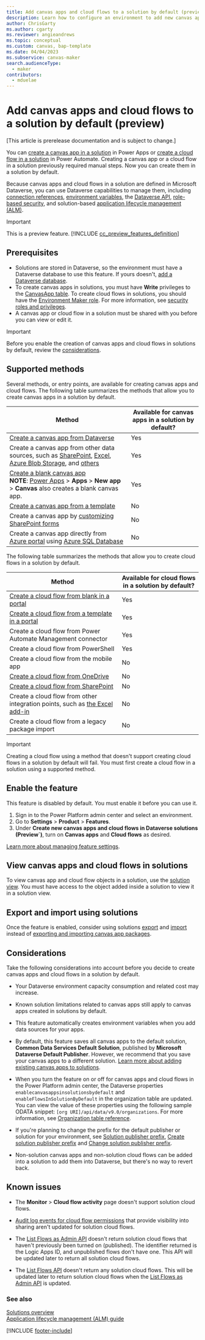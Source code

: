 ```yaml
---
title: Add canvas apps and cloud flows to a solution by default (preview)
description: Learn how to configure an environment to add new canvas apps and cloud flows to a solution by default.
author: ChrisGarty
ms.author: cgarty
ms.reviewer: angieandrews
ms.topic: conceptual
ms.custom: canvas, bap-template
ms.date: 04/04/2023
ms.subservice: canvas-maker
search.audienceType: 
  - maker
contributors:
  - mduelae
---
```


# Add canvas apps and cloud flows to a solution by default (preview)

[This article is prerelease documentation and is subject to change.]

You can [create a canvas app in a solution](add-app-solution.md) in Power Apps or [create a cloud flow in a solution](/power-automate/create-flow-solution) in Power Automate. Creating a canvas app or a cloud flow in a solution previously required manual steps. Now you can create them in a solution by default.

Because canvas apps and cloud flows in a solution are defined in Microsoft Dataverse, you can use Dataverse capabilities to manage them, including [connection references](/power-apps/maker/data-platform/create-connection-reference), [environment variables](/power-apps/maker/data-platform/environmentvariables), the [Dataverse API](/power-apps/developer/data-platform/webapi/overview), [role-based security](/power-platform/admin/database-security#environments-with-a-dataverse-database), and solution-based [application lifecycle management (ALM)](/power-platform/alm).

> [!IMPORTANT]
> This is a preview feature. [!INCLUDE [cc_preview_features_definition](../../includes/cc-preview-features-definition.md)]

## Prerequisites

- Solutions are stored in Dataverse, so the environment must have a Dataverse database to use this feature. If yours doesn't, [add a Dataverse database](/power-platform/admin/create-database).
- To create canvas apps in solutions, you must have **Write** privileges to the [CanvasApp table](../../developer/data-platform/reference/entities/canvasapp.md). To create cloud flows in solutions, you should have the [Environment Maker role](/power-platform/admin/database-security#predefined-security-roles). For more information, see [security roles and privileges](/power-platform/admin/security-roles-privileges).
- A canvas app or cloud flow in a solution must be shared with you before you can view or edit it.

> [!IMPORTANT]
> Before you enable the creation of canvas apps and cloud flows in solutions by default, review the [considerations](#considerations).

## Supported methods

Several methods, or entry points, are available for creating canvas apps and cloud flows. The following table summarizes the methods that allow you to create canvas apps in a solution by default.

| Method | Available for canvas apps in a solution by default? |
| --- | --- |
| [Create a canvas app from Dataverse](data-platform-create-app.md) | Yes |
| Create a canvas app from other data sources, such as [SharePoint](app-from-sharepoint.md), [Excel](get-started-create-from-data.md), [Azure Blob Storage](connections/connection-azure-blob-storage.md), and [others](connections-list.md#popular-connectors) | Yes |
| [Create a blank canvas app](create-blank-app.md)</br> **NOTE**: [Power Apps](https://make.powerapps.com) > **Apps** > **New app** > **Canvas** also creates a blank canvas app. | Yes |
| [Create a canvas app from a template](get-started-test-drive.md) | No |
| Create a canvas app by [customizing SharePoint forms](customize-list-form.md) | No |
| Create a canvas app directly from [Azure portal](https://portal.azure.com) using [Azure SQL Database](app-from-azure-sql-database.md) | No |

The following table summarizes the methods that allow you to create cloud flows in a solution by default.

| Method | Available for cloud flows in a solution by default? |
| --- | --- |
| [Create a cloud flow from blank in a portal](/power-automate/get-started-logic-flow) | Yes |
| [Create a cloud flow from a template in a portal](/power-automate/get-started-logic-template) | Yes |
| Create a cloud flow from Power Automate Management connector | Yes |
| Create a cloud flow from PowerShell | Yes |
| Create a cloud flow from the mobile app | No |
| [Create a cloud flow from OneDrive](/power-automate/onedrive-business-launch-panel) | No |
| [Create a cloud flow from SharePoint](https://support.microsoft.com/office/create-a-flow-for-a-list-or-library-a9c3e03b-0654-46af-a254-20252e580d01) | No |
| Create a cloud flow from other integration points, such as [the Excel add-in](/business-applications-release-notes/april18/microsoft-flow/build-run-flows-excel) | No |
| Create a cloud flow from a legacy package import | No |

> [!IMPORTANT]
> Creating a cloud flow using a method that doesn't support creating cloud flows in a solution by default will fail. You must first create a cloud flow in a solution using a supported method.
<!-- EDITOR'S NOTE: This wording is my attempt to make sense of the original statement. If my revision completely lost the intended meaning, please reword the original to be clearer. Thanks! -->

## Enable the feature

This feature is disabled by default. You must enable it before you can use it.

1. Sign in to the Power Platform admin center and select an environment.
1. Go to **Settings** > **Product** > **Features**.
1. Under **Create new canvas apps and cloud flows in Dataverse solutions (Preview`)**, turn on **Canvas apps** and **Cloud flows** as desired.

[Learn more about managing feature settings](/power-platform/admin/settings-features).

## View canvas apps and cloud flows in solutions

To view canvas app and cloud flow objects in a solution, use the [solution view](../data-platform/solutions-area.md). You must have access to the object added inside a solution to view it in a solution view.

## Export and import using solutions

Once the feature is enabled, consider using solutions [export](../data-platform/export-solutions.md) and [import](../data-platform/import-update-export-solutions.md) instead of [exporting and importing canvas app packages](export-import-app.md).

## Considerations

Take the following considerations into account before you decide to create canvas apps and cloud flows in a solution by default.

- Your Dataverse environment capacity consumption and related cost may increase.

- Known solution limitations related to canvas apps still apply to canvas apps created in solutions by default.

- This feature automatically creates environment variables when you add data sources for your apps.

- By default, this feature saves all canvas apps to the default solution, **Common Data Services Default Solution**, published by **Microsoft Dataverse Default Publisher**. However, we recommend that you save your canvas apps to a different solution. [Learn more about adding existing canvas apps to solutions](add-app-solution.md#add-an-existing-canvas-app-to-a-solution).

- When you turn the feature on or off for canvas apps and cloud flows in the Power Platform admin center, the Dataverse properties `enablecanvasappsinsolutionsbydefault` and `enableFlowsInSolutionByDefault` in the organization table are updated. You can view the value of these properties using the following sample ODATA snippet: `[org URI]/api/data/v9.0/organizations`. For more information, see [Organization table reference](/power-apps/developer/data-platform/reference/entities/organization).

- If you're planning to change the prefix for the default publisher or solution for your environment, see [Solution publisher prefix](/power-platform/alm/solution-concepts-alm#solution-publisher-prefix), [Create solution publisher prefix](../data-platform/create-solution.md#create-a-solution-publisher) and [Change solution publisher prefix](../data-platform/create-solution.md#change-a-solution-publisher).

- Non-solution canvas apps and non-solution cloud flows can be added into a solution to add them into Dataverse, but there's no way to revert back.

## Known issues

- The **Monitor** > **Cloud flow activity** page doesn't support solution cloud flows.

- [Audit log events for cloud flow permissions](/power-platform/admin/logging-power-automate#see-audited-events) that provide visibility into sharing aren't updated for solution cloud flows.

- The [List Flows as Admin API](/connectors/flowmanagement/#list-flows-as-admin) doesn't return solution cloud flows that haven't previously been turned on (published). The identifier returned is the Logic Apps ID, and unpublished flows don't have one. This API will be updated later to return all solution cloud flows.

- The [List Flows API](/connectors/flowmanagement/#list-my-flows) doesn't return any solution cloud flows. This will be updated later to return solution cloud flows when the [List Flows as Admin API](/connectors/flowmanagement/#list-flows-as-admin) is updated.

### See also

[Solutions overview](../data-platform/solutions-overview.md)  
[Application lifecycle management (ALM) guide](/power-platform/alm/overview-alm)

[!INCLUDE [footer-include](../../includes/footer-banner.md)]
